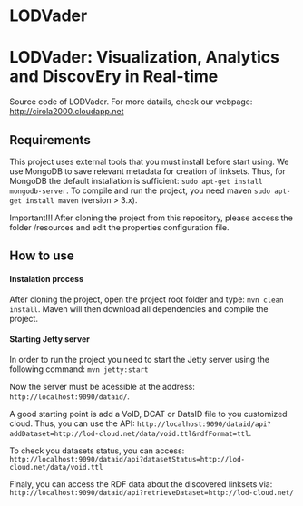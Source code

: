 # LODVader
LODVader: Visualization, Analytics and DiscovEry in Real-time
==============================================================

Source code of LODVader. For more datails, check our webpage: http://cirola2000.cloudapp.net


## Requirements
This project uses external tools that you must install before start using.
We use MongoDB to save relevant metadata for creation of linksets. Thus, for MongoDB the default installation is sufficient: `sudo apt-get install mongodb-server`. To compile and run the project, you need maven `sudo apt-get install maven` (version > 3.x).

Important!!! After cloning the project from this repository, please access the folder /resources and edit the properties configuration file.

## How to use

#### Instalation process

After cloning the project, open the project root folder and type: `mvn clean install`. Maven will then download all dependencies and compile the project.


#### Starting Jetty server

In order to run the project you need to start the Jetty server using the following command:
`mvn jetty:start`

 Now the server must be acessible at the address:
`http://localhost:9090/dataid/`.

 A good starting point is add a VoID, DCAT or DataID file to you customized cloud. Thus, you can use the API:
`http://localhost:9090/dataid/api?addDataset=http://lod-cloud.net/data/void.ttl&rdfFormat=ttl`.

To check you datasets status, you can access: 
`http://localhost:9090/dataid/api?datasetStatus=http://lod-cloud.net/data/void.ttl`

Finaly, you can access the RDF data about the discovered linksets via:
`http://localhost:9090/dataid/api?retrieveDataset=http://lod-cloud.net/`


